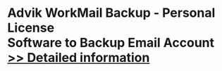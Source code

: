 # Advik WorkMail Backup - Personal License<br />Software to Backup Email Account<br />[>> Detailed information](https://secure.shareit.com/shareit/product.html?productid=300810046&affiliateid=200057808)